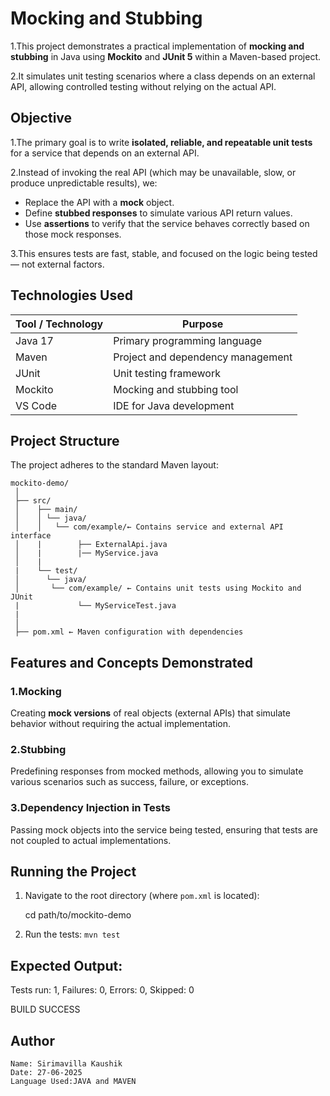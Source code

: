 
# Mocking and Stubbing

   1.This project demonstrates a practical implementation of **mocking and stubbing** in Java using **Mockito** and **JUnit 5** within a Maven-based project. 
   
   2.It simulates unit testing scenarios where a class depends on an external API, allowing controlled testing without relying on the actual API.
  
  ## Objective
    
  1.The primary goal is to write **isolated, reliable, and repeatable unit tests** for a service that depends on an external API. 
  
  2.Instead of invoking the real API (which may be unavailable, slow, or produce unpredictable results), we:

   - Replace the API with a **mock** object.
   - Define **stubbed responses** to simulate various API return values.
   - Use **assertions** to verify that the service behaves correctly based on those mock responses.

  3.This ensures tests are fast, stable, and focused on the logic being tested — not external factors.


  ## Technologies Used

   | Tool / Technology | Purpose                              |
   |-------------------|--------------------------------------|
   | Java 17           | Primary programming language         |
   | Maven             | Project and dependency management    |
   | JUnit             | Unit testing framework               |
   | Mockito           | Mocking and stubbing tool            |
   | VS Code           | IDE for Java development             |


  ## Project Structure

   The project adheres to the standard Maven layout:

    mockito-demo/
     │
     ├── src/
     │    ├── main/
     │    │ └── java/
     │    │   └── com/example/← Contains service and external API interface
     │    |        ├── ExternalApi.java
     │    |        |── MyService.java
     │    |
     |    └── test/
     │      └── java/
     │       └── com/example/ ← Contains unit tests using Mockito and JUnit
     |             └── MyServiceTest.java
     |
     │
     ├── pom.xml ← Maven configuration with dependencies


   ##  Features and Concepts Demonstrated

   ### 1.Mocking
   Creating **mock versions** of real objects (external APIs) that simulate behavior without requiring the actual implementation.

   ### 2.Stubbing
   Predefining responses from mocked methods, allowing you to simulate various scenarios such as success, failure, or exceptions.

   ### 3.Dependency Injection in Tests
   Passing mock objects into the service being tested, ensuring that tests are not coupled to actual implementations.

  ## Running the Project

   1. Navigate to the root directory (where `pom.xml` is located):

        cd path/to/mockito-demo

   2. Run the tests:
        `mvn test`

  ## Expected Output:
 
   Tests run: 1, Failures: 0, Errors: 0, Skipped: 0
   
   BUILD SUCCESS

  ##  Author
    Name: Sirimavilla Kaushik
    Date: 27-06-2025
    Language Used:JAVA and MAVEN
      
